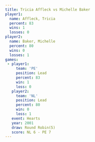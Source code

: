 ```yaml
---
title: Tricia Affleck vs Michelle Baker
player1:               
  name: Affleck, Tricia
  percent: 83          
  wins: 1              
  losses: 0            
player2:               
  name: Baker, Michelle
  percent: 80          
  wins: 0              
  losses: 1            
games:
 - player1:        
     team: 'PE'    
     position: Lead
     percent: 83   
     win: 1        
     loss: 0       
   player2:        
     team: 'NL'    
     position: Lead
     percent: 80   
     win: 0        
     loss: 1       
   event: Hearts       
   year: 2001          
   draw: Round Robin(5)
   score: NL 6 - PE 7  
---
```

